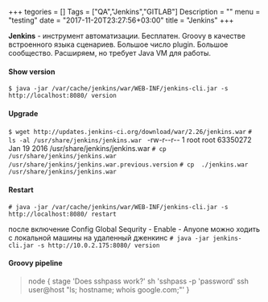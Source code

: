 +++
tegories = []
Tags = ["QA","Jenkins","GITLAB"]
Description = ""
menu = "testing"
date = "2017-11-20T23:27:56+03:00"
title = "Jenkins"
+++

**Jenkins** - инструмент автоматизации. Бесплатен. 
Groovy  в качестве встроенного языка сценариев.
Большое число plugin. Большое сообщество.
Расширяем, но требует Java VM для работы.
<!--more-->

#### Show version
```$ java -jar /var/cache/jenkins/war/WEB-INF/jenkins-cli.jar -s http://localhost:8080/ version```


#### Upgrade
> 
```$ wget http://updates.jenkins-ci.org/download/war/2.26/jenkins.war```
```# ls -al /usr/share/jenkins/jenkins.war ```
-rw-r--r-- 1 root root 63350272 Jan 19  2016 /usr/share/jenkins/jenkins.war
```# cp  /usr/share/jenkins/jenkins.war /usr/share/jenkins/jenkins.war.previous.version```
```# cp  ./jenkins.war /usr/share/jenkins/jenkins.war```


#### Restart
```# java -jar /var/cache/jenkins/war/WEB-INF/jenkins-cli.jar -s http://localhost:8080/ restart```

после включение Config Global Sequrity - Enable - Anyone 
можно ходить с локальной машины на удаленный дженкинс
```# java -jar jenkins-cli.jar -s http://10.0.2.175:8080/ version ```


#### Groovy pipeline
> node {
    stage 'Does sshpass work?'
    sh 'sshpass -p \'password\' ssh user@host "ls; hostname; whois google.com;"'
}
